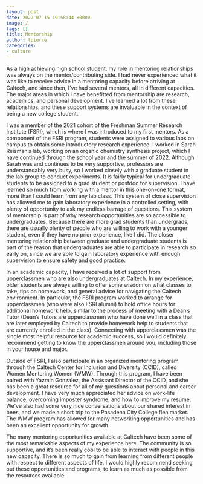 ```yaml
---
layout: post
date: 2022-07-15 19:58:44 +0000
image: /
tags: []
title: Mentorship
author: tpierce
categories:
- culture
---
```

As a high achieving high school student, my role in mentoring relationships was always on the mentor/contributing side. I had never experienced what it was like to receive advice in a mentoring capacity before arriving at Caltech, and since then, I’ve had several mentors, all in different capacities. The major areas in which I have benefitted from mentorship are research, academics, and personal development. I’ve learned a lot from these relationships, and these support systems are invaluable in the context of being a new college student.

I was a member of the 2021 cohort of the Freshman Summer Research Institute (FSRI), which is where I was introduced to my first mentors. As a component of the FSRI program, students were assigned to various labs on campus to obtain some introductory research experience. I worked in Sarah Reisman’s lab, working on an organic chemistry synthesis project, which I have continued through the school year and the summer of 2022. Although Sarah was and continues to be very supportive, professors are understandably very busy, so I worked closely with a graduate student in the lab group to conduct experiments. It is fairly typical for undergraduate students to be assigned to a grad student or postdoc for supervision. I have learned so much from working with a mentor in this one-on-one format, more than I could learn from any lab class. This system of close supervision has allowed me to gain laboratory experience in a controlled setting, with plenty of opportunity to ask my endless barrage of questions. This system of mentorship is part of why research opportunities are so accessible to undergraduates. Because there are more grad students than undergrads, there are usually plenty of people who are willing to work with a younger student, even if they have no prior experience, like I did. The closer mentoring relationship between graduate and undergraduate students is part of the reason that undergraduates are able to participate in research so early on, since we are able to gain laboratory experience with enough supervision to ensure safety and good practice.

In an academic capacity, I have received a lot of support from upperclassmen who are also undergraduates at Caltech. In my experience, older students are always willing to offer some wisdom on what classes to take, tips on homework, and general advice for navigating the Caltech environment. In particular, the FSRI program worked to arrange for upperclassmen (who were also FSRI alumni) to hold office hours for additional homework help, similar to the process of meeting with a Dean’s Tutor (Dean’s Tutors are upperclassmen who have done well in a class that are later employed by Caltech to provide homework help to students that are currently enrolled in the class). Connecting with upperclassmen was the single most helpful resource for academic success, so I would definitely recommend getting to know the upperclassmen around you, including those in your house and major.

Outside of FSRI, I also participate in an organized mentoring program through the Caltech Center for Inclusion and Diversity (CCID), called Women Mentoring Women (WMW). Through this program, I have been paired with Yazmin Gonzalez, the Assistant Director of the CCID, and she has been a great resource for all of my questions about personal and career development. I have very much appreciated her advice on work-life balance, overcoming imposter syndrome, and how to improve my resume. We’ve also had some very nice conversations about our shared interest in bees, and we made a short trip to the Pasadena City College flea market. The WMW program has allowed for many networking opportunities and has been an excellent opportunity for growth.

The many mentoring opportunities available at Caltech have been some of the most remarkable aspects of my experience here. The community is so supportive, and it’s been really cool to be able to interact with people in this new capacity. There is so much to gain from learning from different people with respect to different aspects of life. I would highly recommend seeking out these opportunities and programs, to learn as much as possible from the resources available.